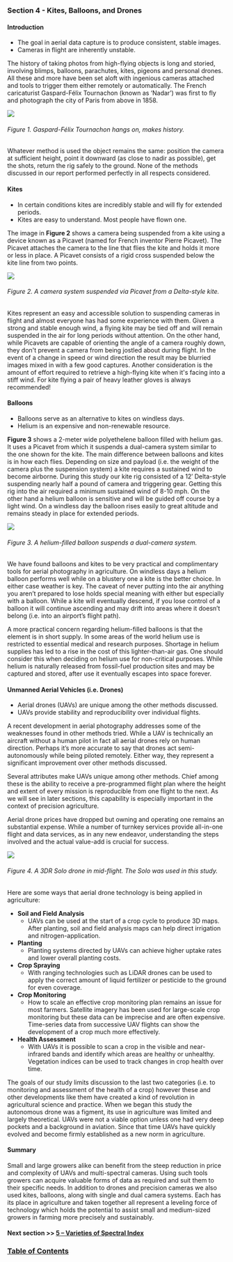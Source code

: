 ### Section 4 - Kites, Balloons, and Drones

#### Introduction
* The goal in aerial data capture is to produce consistent, stable images.
* Cameras in flight are inherently unstable.

The history of taking photos from high-flying objects is long and storied, involving blimps, balloons, parachutes, kites, pigeons and personal drones. All these and more have been set aloft with ingenious cameras attached and tools to trigger them either remotely or automatically. The French caricaturist Gaspard-Félix Tournachon (known as ‘Nadar’) was first to fly and photograph the city of Paris from above in 1858.

![](img/nadar.png)
###### Figure 1. Gaspard-Félix Tournachon hangs on, makes history. 

Whatever method is used the object remains the same: position the camera at sufficient height, point it downward (as close to nadir as possible), get the shots, return the rig safely to the ground. None of the methods discussed in our report performed perfectly in all respects considered.

#### Kites
* In certain conditions kites are incredibly stable and will fly for extended periods.
* Kites are easy to understand. Most people have flown one.

The image in __Figure 2__ shows a camera being suspended from a kite using a device known as a Picavet (named for French inventor Pierre Picavet). The Picavet attaches the camera to the line that flies the kite and holds it more or less in place. A Picavet consists of a rigid cross suspended below the kite line from two points.

![](img/kite.png)
###### Figure 2. A camera system suspended via Picavet from a Delta-style kite. 

Kites represent an easy and accessible solution to suspending cameras in flight and almost everyone has had some experience 
with them.  Given a strong and stable enough wind, a flying kite may be tied off and will remain suspended in the air for long periods without
attention. On the other hand, while Picavets are capable of orienting the angle 
of a camera roughly down, they don't prevent a camera from being jostled about during flight. In the event of a 
change in speed or wind direction the result may be blurried images mixed in with a few good captures. Another 
consideration is the amount of effort required to retrieve a high-flying kite when it's facing into a stiff wind. For kite flying
a pair of heavy leather gloves is always recommended! 


#### Balloons

* Balloons serve as an alternative to kites on windless days.
* Helium is an expensive and non-renewable resource. 

__Figure 3__ shows a 2-meter wide polyethelene balloon filled with helium gas. It uses a Picavet from which it suspends a dual-camera system similar to the one shown for the kite. The main difference between balloons and kites is in how each flies. Depending on size and payload (i.e. the weight of the camera plus the suspension system) a kite requires a sustained wind to become airborne. During this study our kite rig consisted of a 12′ Delta-style suspending nearly half a pound of camera and triggering gear. Getting this rig into the air required a minimum sustained wind of 8-10 mph. On the other hand a helium balloon is sensitive and will be guided off course by a light wind. On a windless day the balloon rises easily to great altitude and remains steady in place for extended periods.   
 
![](img/balloons.png)
###### Figure 3. A helium-filled balloon suspends a dual-camera system. 

We have found balloons and kites to be very practical and complimentary tools for aerial photography in agriculture. On windless days a helium balloon performs well while on a blustery one a kite is the better choice. In either case weather is key. The caveat of never putting into the air anything you aren’t prepared to lose holds special meaning with either but especially with a balloon. While a kite will eventually descend, if you lose control of a balloon it will continue ascending and may drift into areas where it doesn’t belong (i.e. into an airport’s flight path).

A more practical concern regarding helium-filled balloons is that the element is in short supply. In some areas of the world helium use is restricted to essential medical and research purposes. Shortage in helium supplies has led to a rise in the cost of this lighter-than-air gas. One should consider this when deciding on helium use for non-critical purposes. While helium is naturally released from fossil-fuel production sites and may be captured and stored, after use it eventually escapes into space forever.


#### Unmanned Aerial Vehicles (i.e. Drones)

* Aerial drones (UAVs) are unique among the other methods discussed.
* UAVs provide stability and reproducibility over individual flights.

A recent development in aerial photography addresses some of the weaknesses found in other methods tried. While a UAV is technically an aircraft without a human pilot in fact all aerial drones rely on human direction. Perhaps it’s more accurate to say that drones act semi-autonomously while being piloted remotely. Either way, they represent a significant improvement over other methods discussed.

Several attributes make UAVs unique among other methods. Chief among these is the ability to receive a pre-programmed flight plan where the height and extent of every mission is reproducible from one flight to the next. As we will see in later sections, this capability is especially important in the context of precision agriculture.

Aerial drone prices have dropped but owning and operating one remains an substantial expense. While a number of turnkey services provide all-in-one flight and data services, as in any new endeavor, understanding the steps involved and the actual value-add is crucial for success.


![](img/drone.png)
###### Figure 4. A 3DR Solo drone in mid-flight. The Solo was used in this study. 

Here are some ways that aerial drone technology is being applied in agriculture:

* __Soil and Field Analysis__ 
    * UAVs can be used at the start of a crop cycle to produce 3D maps. After planting, 
    soil and field analysis maps can help direct irrigation and nitrogen-application.
*  __Planting__ 
    * Planting systems directed by UAVs can achieve higher uptake rates and lower overall planting costs.
* __Crop Spraying__ 
    * With ranging technologies such as LiDAR drones can be used to apply the correct amount of liquid fertilizer 
    or pesticide to the ground for even coverage. 
* __Crop Monitoring__ 
    * How to scale an effective crop monitoring plan remains an issue for most farmers. 
    Satellite imagery has been used for large-scale crop monitoring but these data can be imprecise and
    are often expensive. Time-series data from successive UAV flights can show the development of a crop much more effectively. 
* __Health Assessment__ 
    * With UAVs it is possible to scan a crop in the visible and near-infrared bands
    and identify which areas are healthy or unhealthy. Vegetation indices can be used to track changes 
    in crop health over time. 
    
The goals of our study limits discussion to the last two categories (i.e. to monitoring and assessment of the health of a crop) however these and other developments like them have created a kind of revolution in agricultural science and practice. When we began this study the autonomous drone was a figment, its use in agriculture was limited and largely theoretical. UAVs were not a viable option unless one had very deep pockets and a background in aviation. Since that time UAVs have quickly evolved and become firmly established as a new norm in agriculture.

#### Summary
Small and large growers alike can benefit from the steep reduction in price and complexity of UAVs and multi-spectral cameras. Using such tools growers can acquire valuable forms of data as required and suit them to their specific needs. In addition to drones and precision cameras we also used kites, balloons, along with single and dual camera systems. Each has its place in agriculture and taken together all represent a leveling force of technology which holds the potential to assist small and medium-sized growers in farming more precisely and sustainably.

#### Next section >> [5 – Varieties of Spectral Index](spectral_indices.md)

### [Table of Contents](abstract.md)
